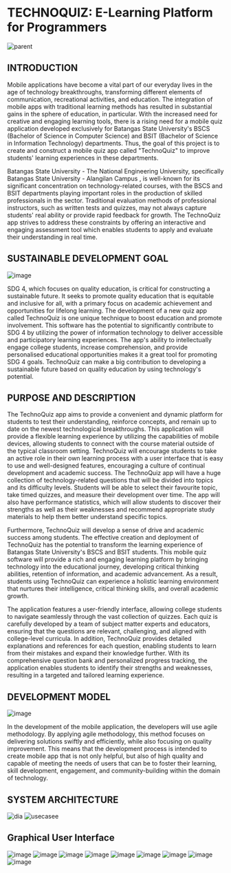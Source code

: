 # TECHNOQUIZ: E-Learning Platform for Programmers
![parent](https://github.com/mariusjacob-batstateu/technoQuiz/assets/113400436/07a327d9-3e95-4f2b-8724-9e46c463d860)
## INTRODUCTION
  Mobile applications have become a vital part of our everyday lives in the age of technology breakthroughs, transforming different elements of communication, recreational activities, and education. The integration of mobile apps with traditional learning methods has resulted in substantial gains in the sphere of education, in particular. With the increased need for creative and engaging learning tools, there is a rising need for a mobile quiz application developed exclusively for Batangas State University's BSCS (Bachelor of Science in Computer Science) and BSIT (Bachelor of Science in Information Technology) departments. Thus, the goal of this project is to create and construct a mobile quiz app called "TechnoQuiz" to improve students' learning experiences in these departments.

Batangas State University - The National Engineering University, specifically Batangas State University -  Alangilan Campus , is well-known for its significant concentration on technology-related courses, with the BSCS and BSIT departments playing important roles in the production of skilled professionals in the sector. Traditional evaluation methods of professional instructors, such as written tests and quizzes, may not always capture students' real ability or provide rapid feedback for growth. The TechnoQuiz app strives to address these constraints by offering an interactive and engaging assessment tool which enables students to apply and evaluate their understanding in real time.

## SUSTAINABLE DEVELOPMENT GOAL
![image](https://github.com/mariusjacob-batstateu/technoQuiz/assets/113400436/6f160bc8-bb0f-4669-9587-198579f9329c)

SDG 4, which focuses on quality education, is critical for constructing a sustainable future. It seeks to promote quality education that is equitable and inclusive for all, with a primary focus on academic achievement and opportunities for lifelong learning. The development of a new quiz app called TechnoQuiz is one unique technique to boost education and promote involvement. This software has the potential to significantly contribute to SDG 4 by utilizing the power of information technology to deliver accessible and participatory learning experiences. The app's ability to intellectually engage college students, increase comprehension, and provide personalised educational opportunities makes it a great tool for promoting SDG 4 goals. TechnoQuiz can make a big contribution to developing a sustainable future based on quality education by using technology's potential.

## PURPOSE AND DESCRIPTION
The TechnoQuiz app aims to provide a convenient and dynamic platform for students to test their understanding, reinforce concepts, and remain up to date on the newest technological breakthroughs. This application will provide a flexible learning experience by utilizing the capabilities of mobile devices, allowing students to connect with the course material outside of the typical classroom setting. TechnoQuiz will encourage students to take an active role in their own learning process with a user interface that is easy to use and well-designed features, encouraging a culture of continual development and academic success.
  The TechnoQuiz app will have a huge collection of technology-related questions that will be divided into topics and its difficulty levels. Students will be able to select their favourite topic, take timed quizzes, and measure their development over time. The app will also have performance statistics, which will allow students to discover their strengths as well as their weaknesses and recommend appropriate study materials to help them better understand specific topics.

Furthermore, TechnoQuiz will develop a sense of drive and academic success among students. The effective creation and deployment of TechnoQuiz has the potential to transform the learning experience of Batangas State University's BSCS and BSIT students. This mobile quiz software will provide a rich and engaging learning platform by bringing technology into the educational journey, developing critical thinking abilities, retention of information, and academic advancement. As a result, students using TechnoQuiz can experience a holistic learning environment that nurtures their intelligence, critical thinking skills, and overall academic growth. 

The application features a user-friendly interface, allowing college students to navigate seamlessly through the vast collection of quizzes. Each quiz is carefully developed by a team of subject matter experts and educators, ensuring that the questions are relevant, challenging, and aligned with college-level curricula. In addition, TechnoQuiz provides detailed explanations and references for each question, enabling students to learn from their mistakes and expand their knowledge further. With its comprehensive question bank and personalized progress tracking, the application enables students to identify their strengths and weaknesses, resulting in a targeted and tailored learning experience.


## DEVELOPMENT MODEL
![image](https://github.com/mariusjacob-batstateu/technoQuiz/assets/113400436/83d281f4-9ac0-4faf-b81d-4f95ae85f587)

In the development of the mobile application, the developers will use agile methodology. By applying agile methodology, this method focuses on delivering solutions swiftly and efficiently, while also focusing on quality improvement. This means that the development process is intended to create mobile app that is not only helpful, but also of high quality and capable of meeting the needs of users that can be to foster their learning, skill development, engagement, and community-building within the domain of technology. 

## SYSTEM ARCHITECTURE
![dia](https://github.com/mariusjacob-batstateu/technoQuiz/assets/113400436/63f39137-520d-4006-b6c7-ba82d99d09da)
![usecasee](https://github.com/mariusjacob-batstateu/technoQuiz/assets/113400436/1585d8ec-e7f8-4988-9d9e-6b80e9ac7736)




## Graphical User Interface
 
![image](https://github.com/mariusjacob-batstateu/technoQuiz/assets/113400436/1912baf7-690b-43e9-adaa-85d796715b4e)
![image](https://github.com/mariusjacob-batstateu/technoQuiz/assets/113400436/0f4e02c8-9cb1-4a2e-8ee9-bc67c302f75e) ![image](https://github.com/mariusjacob-batstateu/technoQuiz/assets/113400436/f4c1eb2d-578c-4d39-a054-c0b2f78f6118) ![image](https://github.com/mariusjacob-batstateu/technoQuiz/assets/113400436/9c6c4cee-25e7-4e6b-9824-e61b8f37b367) ![image](https://github.com/mariusjacob-batstateu/technoQuiz/assets/113400436/6e635661-a6ef-4681-91dd-bbb61cdc9076) ![image](https://github.com/mariusjacob-batstateu/technoQuiz/assets/113400436/bda27ffa-5965-4236-aede-c1e1e859a16c) ![image](https://github.com/mariusjacob-batstateu/technoQuiz/assets/113400436/ea8d7f50-3362-40d7-9d6e-b1edf90c8446) ![image](https://github.com/mariusjacob-batstateu/technoQuiz/assets/113400436/01ec1183-f24a-4718-8f8d-7dbc91ed37e7) ![image](https://github.com/mariusjacob-batstateu/technoQuiz/assets/113400436/5cb5923d-3552-4fcd-887a-ff2d0b69a4bb)

